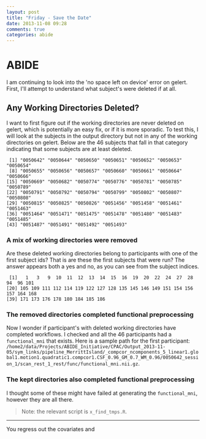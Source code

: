 ```yaml
---
layout: post
title: "Friday - Save the Date"
date: 2013-11-08 09:28
comments: true
categories: abide
---
```


# ABIDE

I am continuing to look into the 'no space left on device' error on gelert. First, I'll attempt to understand what subject's were deleted if at all.

## Any Working Directories Deleted?

I want to first figure out if the working directories are never deleted on gelert, which is potentially an easy fix, or if it is more sporadic. To test this, I will look at the subjects in the output directory but not in any of the working directories on gelert. Below are the 46 subjects that fall in that category indicating that some subjects are at least deleted.

```
 [1] "0050642" "0050644" "0050650" "0050651" "0050652" "0050653" "0050654"
 [8] "0050655" "0050656" "0050657" "0050660" "0050661" "0050664" "0050666"
[15] "0050669" "0050682" "0050774" "0050776" "0050781" "0050785" "0050789"
[22] "0050791" "0050792" "0050794" "0050799" "0050802" "0050807" "0050808"
[29] "0050815" "0050825" "0050826" "0051456" "0051458" "0051461" "0051463"
[36] "0051464" "0051471" "0051475" "0051478" "0051480" "0051483" "0051485"
[43] "0051487" "0051491" "0051492" "0051493"
```

### A mix of working directories were removed

Are these deleted working directories belong to participants with one of the first subject ids? That is are these the first subjects that were run? The answer appears both a yes and no, as you can see from the subject indices.

```
 [1]   1   3   9  10  11  12  13  14  15  16  19  20  22  24  27  28  94  96 101
[20] 105 109 111 112 114 119 122 127 128 135 145 146 149 151 154 156 157 164 168
[39] 171 173 176 178 180 184 185 186
```

### The removed directories completed functional preprocessing

Now I wonder if participant's with deleted working directories have completed workflows. I checked and all the 46 participants had a `functional_mni` that exists. Here is a sample path for the first participant: `/home2/data/Projects/ABIDE_Initiative/CPAC/Output_2013-11-05/sym_links/pipeline_MerrittIsland/_compcor_ncomponents_5_linear1.global1.motion1.quadratic1.compcor1.CSF_0.96_GM_0.7_WM_0.96/0050642_session_1/scan_rest_1_rest/func/functional_mni.nii.gz`.

### The kept directories also completed functional preprocessing

I thought some of these might have failed at generating the `functional_mni`, however they are all there.

> Note: the relevant script is `x_find_tmps.R`.



---


You regress out the covariates and 